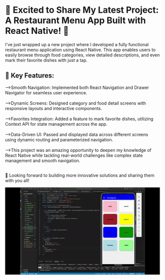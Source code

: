 
<h1>🌟 Excited to Share My Latest Project: A Restaurant Menu App Built with React Native! 🌟</h1>

I've just wrapped up a new project where I developed a fully functional restaurant menu application using React Native. This app enables users to easily browse through food categories, view detailed descriptions, and even mark their favorite dishes with just a tap.

<h2>🔧 Key Features:</h2>
-->Smooth Navigation: Implemented both React Navigation and Drawer Navigator for seamless user experience.<br><br>
-->Dynamic Screens: Designed category and food detail screens with responsive layouts and interactive components.<br><br>
-->Favorites Integration: Added a feature to mark favorite dishes, utilizing Context API for state management across the app.<br><br>
-->Data-Driven UI: Passed and displayed data across different screens using dynamic routing and parameterized navigation.<br><br>
-->This project was an amazing opportunity to deepen my knowledge of React Native while tackling real-world challenges like complex state management and smooth navigation.<br><br>

🚀 Looking forward to building more innovative solutions and sharing them with you all!

<img src="preview.gif">
